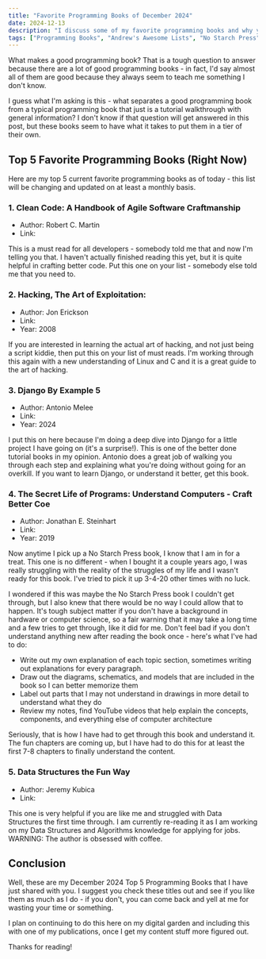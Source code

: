 ```yaml
---
title: "Favorite Programming Books of December 2024"
date: 2024-12-13
description: "I discuss some of my favorite programming books and why you should check them out."
tags: ["Programming Books", "Andrew's Awesome Lists", "No Starch Press"]
---
```


What makes a good programming book? That  is a tough question to answer because there are a lot of good programming books - in fact, I'd say almost all of them are good because they always seem to teach me something I don't know.

I guess what I'm asking is this - what separates a good programming book from a typical programming book that just is a tutorial walkthrough with general information? I don't know if that question will get answered in this post, but these books seem to have what it takes to put them in a tier of their own.

## Top 5 Favorite Programming Books (Right Now)

Here are my top 5 current favorite programming books as of today - this list will be changing and updated on at least a monthly basis.

### 1. Clean Code: A Handbook of Agile Software Craftmanship
- Author: Robert C. Martin
- Link:

This is a must read for all developers - somebody told me that and now I'm telling you that. I haven't actually finished reading this yet, but it is quite helpful in crafting better code. Put this one on your list - somebody else told me that you need to.

### 2. Hacking, The Art of Exploitation:
- Author: Jon Erickson
- Link:
- Year: 2008

If you are interested in learning the actual art of hacking, and not just being a script kiddie, then put this on your list of must reads. I'm working through this again with a new understanding of Linux and C and it is a great guide to the art of hacking.

### 3. Django By Example 5
- Author: Antonio Melee
- Link:
- Year: 2024

I put this on here because I'm doing a deep dive into Django for a little project I have going on (it's a surprise!). This is one of the better done tutorial books in my opinion. Antonio does a great job of walking you through each step and explaining what you're doing without going for an overkill. If you want to learn Django, or understand it better, get this book.

### 4. The Secret Life of Programs: Understand Computers - Craft Better Coe
- Author: Jonathan E. Steinhart
- Link:
- Year: 2019

Now anytime I pick up a No Starch Press book, I know that I am in for a treat. This one is no different - when I bought it a couple years ago, I was really struggling with the reality of the struggles of my life and I wasn't ready for this book. I've tried to pick it up 3-4-20 other times with no luck.

I wondered if this was maybe the No Starch Press book I couldn't get through, but I also knew that there would be no way I could allow that to happen. It's tough subject matter if you don't have a background in hardware or computer science, so a fair warning that it may take a long time and a few tries to get through, like it did for me. Don't feel bad if you don't understand anything new after reading the book once - here's what I've had to do:

- Write out my own explanation of each topic section, sometimes writing out explanations for every paragraph.
- Draw out the diagrams, schematics, and models that are included in the book so I can better memorize them
- Label out parts that I may not understand in drawings in more detail to understand what they do
- Review my notes, find YouTube videos that help explain the concepts, components, and everything else of computer architecture

Seriously, that is how I have had to get through this book and understand it. The fun chapters are coming up, but I have had to do this for at least the first 7-8 chapters to finally understand the content.

### 5. Data Structures the Fun Way
- Author: Jeremy Kubica
- Link:

This one is very helpful if you are like me and struggled with Data Structures the first time through. I am currently re-reading it as I am working on my Data Structures and Algorithms knowledge for applying for jobs. WARNING: The author is obsessed with coffee.

## Conclusion

Well, these are my December 2024 Top 5 Programming Books that I have just shared with you. I suggest you check these titles out and see if you like them as much as I do - if you don't, you can come back and yell at me for wasting your time or something.

I plan on continuing to do this here on my digital garden and including this with one of my publications, once I get my content stuff more figured out.

Thanks for reading!
